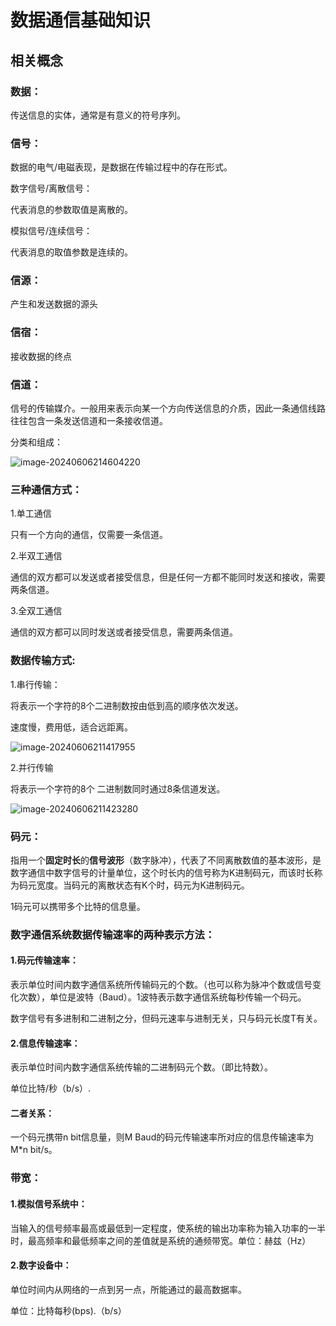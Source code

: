 # 数据通信基础知识

## 相关概念

### 数据：

传送信息的实体，通常是有意义的符号序列。

### 信号：

数据的电气/电磁表现，是数据在传输过程中的存在形式。

数字信号/离散信号：

代表消息的参数取值是离散的。

模拟信号/连续信号：

代表消息的取值参数是连续的。

### 信源：

产生和发送数据的源头

### 信宿：

接收数据的终点

### 信道：

信号的传输媒介。一般用来表示向某一个方向传送信息的介质，因此一条通信线路往往包含一条发送信道和一条接收信道。

分类和组成：

![image-20240606214604220](../TyporaImage/image-20240606214604220.png)

### 三种通信方式：

1.单工通信

只有一个方向的通信，仅需要一条信道。

2.半双工通信

通信的双方都可以发送或者接受信息，但是任何一方都不能同时发送和接收，需要两条信道。

3.全双工通信

通信的双方都可以同时发送或者接受信息，需要两条信道。





### 数据传输方式:

1.串行传输：

将表示一个字符的8个二进制数按由低到高的顺序依次发送。

速度慢，费用低，适合远距离。

![image-20240606211417955](../TyporaImage/image-20240606211417955.png)

2.并行传输

将表示一个字符的8个 二进制数同时通过8条信道发送。

![image-20240606211423280](../TyporaImage/image-20240606211423280.png)

### 码元：

指用一个**固定时长**的**信号波形**（数字脉冲），代表了不同离散数值的基本波形，是数字通信中数字信号的计量单位，这个时长内的信号称为K进制码元，而该时长称为码元宽度。当码元的离散状态有K个时，码元为K进制码元。

1码元可以携带多个比特的信息量。





### 数字通信系统数据传输速率的两种表示方法：

#### 1.码元传输速率：

表示单位时间内数字通信系统所传输码元的个数。（也可以称为脉冲个数或信号变化次数），单位是波特（Baud）。1波特表示数字通信系统每秒传输一个码元。

数字信号有多进制和二进制之分，但码元速率与进制无关，只与码元长度T有关。

#### 2.信息传输速率：

表示单位时间内数字通信系统传输的二进制码元个数。（即比特数）。

单位比特/秒（b/s）.

#### 二者关系：

一个码元携带n bit信息量，则M Baud的码元传输速率所对应的信息传输速率为M*n bit/s。

### 带宽：

#### 1.模拟信号系统中：

当输入的信号频率最高或最低到一定程度，使系统的输出功率称为输入功率的一半时，最高频率和最低频率之间的差值就是系统的通频带宽。单位：赫兹（Hz）

#### 2.数字设备中：

单位时间内从网络的一点到另一点，所能通过的最高数据率。

单位：比特每秒(bps).（b/s）